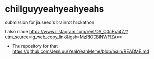 # chillguyyeahyeahyeahs
submission for jia.seed's brainrot hackathon

I also made https://www.instagram.com/reel/DA_C0cFxa4Z/?utm_source=ig_web_copy_link&igsh=MzRlODBiNWFlZA==
* The repository for that: https://github.com/JemLuu/YeahYeahMeme/blob/main/README.md
